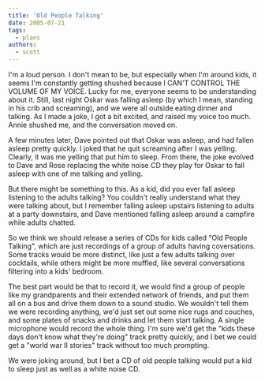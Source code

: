 ```yaml
---
title: 'Old People Talking'
date: 2005-07-21
tags:
  - plans
authors:
  - scott
---
```


I'm a loud person. I don't mean to be, but especially when I'm around kids, it seems I'm constantly getting shushed because I CAN'T CONTROL THE VOLUME OF MY VOICE. Lucky for me, everyone seems to be understanding about it. Still, last night Oskar was falling asleep (by which I mean, standing in his crib and screaming), and we were all outside eating dinner and talking. As I made a joke, I got a bit excited, and raised my voice too much. Annie shushed me, and the conversation moved on.

A few minutes later, Dave pointed out that Oskar was asleep, and had fallen asleep pretty quickly. I joked that he quit screaming after I was yelling. Clearly, it was me yelling that put him to sleep. From there, the joke evolved to Dave and Rose replacing the white noise CD they play for Oskar to fall asleep with one of me talking and yelling.

But there might be something to this. As a kid, did you ever fall asleep listening to the adults talking? You couldn't really understand what they were talking about, but I remember falling asleep upstairs listening to adults at a party downstairs, and Dave mentioned falling asleep around a campfire while adults chatted.

So we think we should release a series of CDs for kids called "Old People Talking", which are just recordings of a group of adults having coversations. Some tracks would be more distinct, like just a few adults talking over cocktails, while others might be more muffled, like several conversations filtering into a kids' bedroom.

The best part would be that to record it, we would find a group of people like my grandparents and their extended network of friends, and put them all on a bus and drive them down to a sound studio. We wouldn't tell them we were recording anything, we'd just set out some nice rugs and couches, and some plates of snacks and drinks and let them start talking. A single microphone would record the whole thing. I'm sure we'd get the "kids these days don't know what they're doing" track pretty quickly, and I bet we could get a "world war II stories" track without too much prompting.

We were joking around, but I bet a CD of old people talking would put a kid to sleep just as well as a white noise CD.
